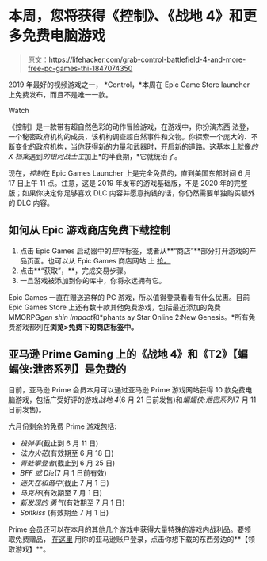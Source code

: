 # 本周，您将获得《控制》、《战地 4》和更多免费电脑游戏

> 原文：<https://lifehacker.com/grab-control-battlefield-4-and-more-free-pc-games-thi-1847074350>

2019 年最好的视频游戏之一， *Control，*本周在 Epic Game Store launcher 上免费发布，而且不是唯一一款。

Watch

《控制》是一款带有超自然色彩的动作冒险游戏，在游戏中，你扮演杰西·法登，一个秘密政府机构的成员，该机构调查超自然事件和文物。你探索一个庞大的、不断变化的政府机构，当你获得新的力量和武器时，开启新的道路。这基本上就像*的 X 档案*遇到*的银河战士主*加上*的半衰期，*它就统治了。

现在，*控制*在 Epic Games Launcher 上是完全免费的，直到美国东部时间 6 月 17 日上午 11 点。注意，这是 2019 年发布的游戏基础版，不是 2020 年的完整版；如果你决定你足够喜欢 DLC 内容并愿意掏钱的话，你仍然需要单独购买额外的 DLC 内容。

## 如何从 Epic 游戏商店免费下载控制

1.  点击 Epic Games 启动器中的*控件*标签，或者从**“商店”**部分打开游戏的产品页面。也可以从 Epic Games 商店网站 上 [抢。](https://www.epicgames.com/store/en-US/p/control)
2.  点击**“获取”，**，完成交易步骤。
3.  一旦游戏被添加到你的库中，你将永远拥有它。

Epic Games 一直在赠送这样的 PC 游戏，所以值得登录看看有什么优惠。目前 Epic Games Store 上还有数十款其他免费游戏，包括最近添加的免费 MMORPG*gen shin Impact*和*phants ay Star Online 2:New Genesis。*所有免费游戏都列在**浏览>免费下的商店标签中。**

## 亚马逊 Prime Gaming 上的《战地 4》和《T2》【蝙蝠侠:泄密系列】是免费的

目前，亚马逊 Prime 会员本月可以通过亚马逊 Prime 游戏网站获得 10 款免费电脑游戏，包括广受好评的游戏*战地 4*(6 月 21 日前发售)和*蝙蝠侠:泄密系列*(7 月 11 日前发售)。

六月份剩余的免费 Prime 游戏包括:

*   *投弹手*(截止到 6 月 11 日)
*   *法力火花*(有效期至 6 月 18 日)
*   *青蛙攀登者*(截止到 6 月 25 日)
*   *BFF 或 Die*(7 月 1 日前有效)
*   *迷失在和谐中*(截止 7 月 1 日)
*   *马克杯*(有效期至 7 月 1 日)
*   *新发现的* *勇气*(有效期至 7 月 1 日)
*   *Spitkiss* (有效期至 7 月 1 日)

Prime 会员还可以在本月的其他几个游戏中获得大量特殊的游戏内战利品。要领取免费赠品， [在这里](https://gaming.amazon.com/home?asc_campaign=InlineText&asc_refurl=https://lifehacker.com/grab-control-battlefield-4-and-more-free-pc-games-thi-1847074350&asc_source=&tag=kinjalifehackerlink-20) 用你的亚马逊账户登录，点击你想下载的东西旁边的**【领取游戏】**。